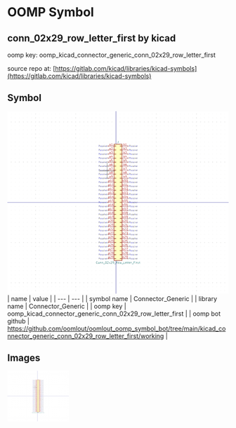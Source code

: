 # OOMP Symbol  
## conn_02x29_row_letter_first  by kicad  
  
oomp key: oomp_kicad_connector_generic_conn_02x29_row_letter_first  
  
source repo at: [https://gitlab.com/kicad/libraries/kicad-symbols](https://gitlab.com/kicad/libraries/kicad-symbols)  
## Symbol  
  
[![working.png](working_600.png)](working.png)  
| name | value | 
| --- | --- | 
| symbol name | Connector_Generic | 
| library name | Connector_Generic | 
| oomp key | oomp_kicad_connector_generic_conn_02x29_row_letter_first | 
| oomp bot github | https://github.com/oomlout/oomlout_oomp_symbol_bot/tree/main/kicad_connector_generic_conn_02x29_row_letter_first/working | 
## Images  
  
[![working.png](working_140.png)](working.png)  
